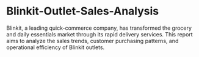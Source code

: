 # Blinkit-Outlet-Sales-Analysis
Blinkit, a leading quick-commerce company, has transformed the grocery and daily essentials market through its rapid delivery services. This report aims to analyze the sales trends, customer purchasing patterns, and operational efficiency of Blinkit outlets. 
